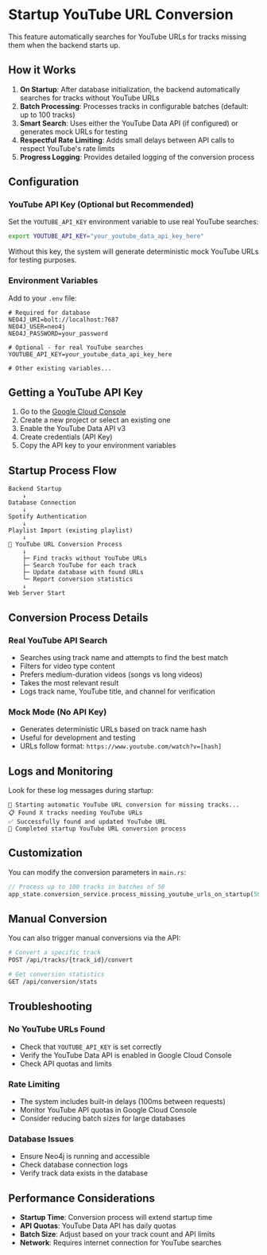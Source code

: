 # Startup YouTube URL Conversion

This feature automatically searches for YouTube URLs for tracks missing them when the backend starts up.

## How it Works

1. **On Startup**: After database initialization, the backend automatically searches for tracks without YouTube URLs
2. **Batch Processing**: Processes tracks in configurable batches (default: up to 100 tracks)
3. **Smart Search**: Uses either the YouTube Data API (if configured) or generates mock URLs for testing
4. **Respectful Rate Limiting**: Adds small delays between API calls to respect YouTube's rate limits
5. **Progress Logging**: Provides detailed logging of the conversion process

## Configuration

### YouTube API Key (Optional but Recommended)

Set the `YOUTUBE_API_KEY` environment variable to use real YouTube searches:

```bash
export YOUTUBE_API_KEY="your_youtube_data_api_key_here"
```

Without this key, the system will generate deterministic mock YouTube URLs for testing purposes.

### Environment Variables

Add to your `.env` file:

```env
# Required for database
NEO4J_URI=bolt://localhost:7687
NEO4J_USER=neo4j
NEO4J_PASSWORD=your_password

# Optional - for real YouTube searches
YOUTUBE_API_KEY=your_youtube_data_api_key_here

# Other existing variables...
```

## Getting a YouTube API Key

1. Go to the [Google Cloud Console](https://console.cloud.google.com/)
2. Create a new project or select an existing one
3. Enable the YouTube Data API v3
4. Create credentials (API Key)
5. Copy the API key to your environment variables

## Startup Process Flow

```
Backend Startup
    ↓
Database Connection
    ↓
Spotify Authentication
    ↓
Playlist Import (existing playlist)
    ↓
🚀 YouTube URL Conversion Process
    ↓
    ├─ Find tracks without YouTube URLs
    ├─ Search YouTube for each track
    ├─ Update database with found URLs
    └─ Report conversion statistics
    ↓
Web Server Start
```

## Conversion Process Details

### Real YouTube API Search
- Searches using track name and attempts to find the best match
- Filters for video type content
- Prefers medium-duration videos (songs vs long videos)
- Takes the most relevant result
- Logs track name, YouTube title, and channel for verification

### Mock Mode (No API Key)
- Generates deterministic URLs based on track name hash
- Useful for development and testing
- URLs follow format: `https://www.youtube.com/watch?v=[hash]`

## Logs and Monitoring

Look for these log messages during startup:

```
🚀 Starting automatic YouTube URL conversion for missing tracks...
📋 Found X tracks needing YouTube URLs
✅ Successfully found and updated YouTube URL
🏁 Completed startup YouTube URL conversion process
```

## Customization

You can modify the conversion parameters in `main.rs`:

```rust
// Process up to 100 tracks in batches of 50
app_state.conversion_service.process_missing_youtube_urls_on_startup(50, Some(100)).await
```

## Manual Conversion

You can also trigger manual conversions via the API:

```bash
# Convert a specific track
POST /api/tracks/{track_id}/convert

# Get conversion statistics
GET /api/conversion/stats
```

## Troubleshooting

### No YouTube URLs Found
- Check that `YOUTUBE_API_KEY` is set correctly
- Verify the YouTube Data API is enabled in Google Cloud Console
- Check API quotas and limits

### Rate Limiting
- The system includes built-in delays (100ms between requests)
- Monitor YouTube API quotas in Google Cloud Console
- Consider reducing batch sizes for large databases

### Database Issues
- Ensure Neo4j is running and accessible
- Check database connection logs
- Verify track data exists in the database

## Performance Considerations

- **Startup Time**: Conversion process will extend startup time
- **API Quotas**: YouTube Data API has daily quotas
- **Batch Size**: Adjust based on your track count and API limits
- **Network**: Requires internet connection for YouTube searches
